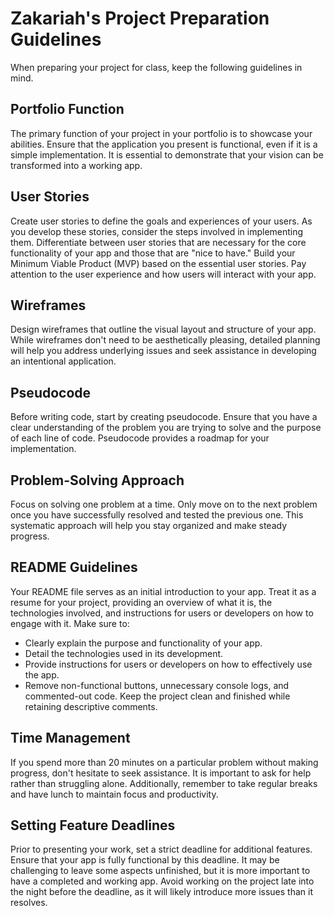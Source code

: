 # Zakariah's Project Preparation Guidelines

When preparing your project for class, keep the following guidelines in mind.

## Portfolio Function

The primary function of your project in your portfolio is to showcase your abilities. Ensure that the application you present is functional, even if it is a simple implementation. It is essential to demonstrate that your vision can be transformed into a working app.

## User Stories

Create user stories to define the goals and experiences of your users. As you develop these stories, consider the steps involved in implementing them. Differentiate between user stories that are necessary for the core functionality of your app and those that are "nice to have." Build your Minimum Viable Product (MVP) based on the essential user stories. Pay attention to the user experience and how users will interact with your app.

## Wireframes

Design wireframes that outline the visual layout and structure of your app. While wireframes don't need to be aesthetically pleasing, detailed planning will help you address underlying issues and seek assistance in developing an intentional application.

## Pseudocode

Before writing code, start by creating pseudocode. Ensure that you have a clear understanding of the problem you are trying to solve and the purpose of each line of code. Pseudocode provides a roadmap for your implementation.

## Problem-Solving Approach

Focus on solving one problem at a time. Only move on to the next problem once you have successfully resolved and tested the previous one. This systematic approach will help you stay organized and make steady progress.

## README Guidelines

Your README file serves as an initial introduction to your app. Treat it as a resume for your project, providing an overview of what it is, the technologies involved, and instructions for users or developers on how to engage with it. Make sure to:

- Clearly explain the purpose and functionality of your app.
- Detail the technologies used in its development.
- Provide instructions for users or developers on how to effectively use the app.
- Remove non-functional buttons, unnecessary console logs, and commented-out code. Keep the project clean and finished while retaining descriptive comments.

## Time Management

If you spend more than 20 minutes on a particular problem without making progress, don't hesitate to seek assistance. It is important to ask for help rather than struggling alone. Additionally, remember to take regular breaks and have lunch to maintain focus and productivity.

## Setting Feature Deadlines

Prior to presenting your work, set a strict deadline for additional features. Ensure that your app is fully functional by this deadline. It may be challenging to leave some aspects unfinished, but it is more important to have a completed and working app. Avoid working on the project late into the night before the deadline, as it will likely introduce more issues than it resolves.